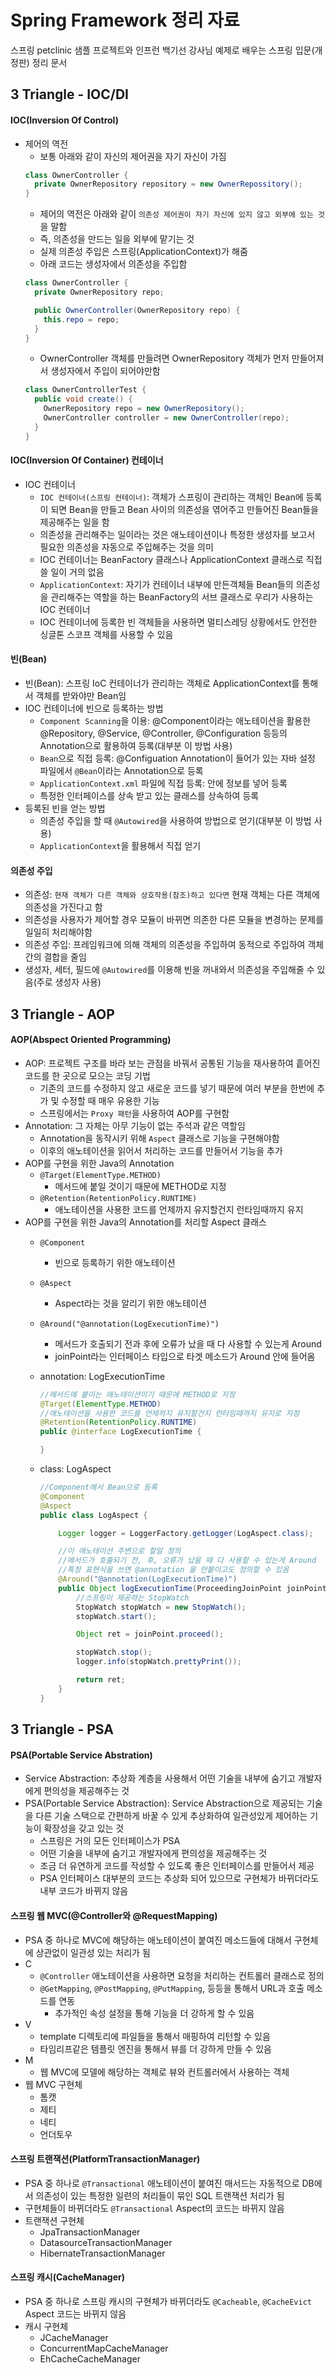 # Spring Framework 정리 자료
스프링 petclinic 샘플 프로젝트와 인프런 백기선 강사님 예제로 배우는 스프링 입문(개정판) 정리 문서

## 3 Triangle - IOC/DI

#### IOC(Inversion Of Control)
- 제어의 역전    
    - 보통 아래와 같이 자신의 제어권을 자기 자신이 가짐  
    ```java
    class OwnerController {
      private OwnerRepository repository = new OwnerRepossitory();
    }
    ```  
    - 제어의 역전은 아래와 같이 `의존성 제어권이 자기 자신에 있지 않고 외부에 있는 것`을 말함
    - 즉, 의존성을 만드는 일을 외부에 맡기는 것
    - 실제 의존성 주입은 스프링(ApplicationContext)가 해줌
    - 아래 코드는 생성자에서 의존성을 주입함
    ```java
    class OwnerController {
      private OwnerRepository repo;

      public OwnerController(OwnerRepository repo) {
        this.repo = repo;
      }
    }
    ```
    - OwnerController 객체를 만들려면 OwnerRepository 객체가 먼저 만들어져서 생성자에서 주입이 되어야만함 
    ```java
    class OwnerControllerTest {
      public void create() {
        OwnerRepository repo = new OwnerRepository();
        OwnerController controller = new OwnerController(repo);
      }
    }
    ```
 

#### IOC(Inversion Of Container) 컨테이너
- IOC 컨테이너
  - `IOC 컨테이너(스프링 컨테이너)`: 객체가 스프링이 관리하는 객체인 Bean에 등록이 되면 Bean을 만들고 Bean 사이의 의존성을 엮어주고 만들어진 Bean들을 제공해주는 일을 함
  - 의존성을 관리해주는 일이라는 것은 애노테이션이나 특정한 생성자를 보고서 필요한 의존성을 자동으로 주입해주는 것을 의미
  - IOC 컨테이너는 BeanFactory 클래스나 ApplicationContext 클래스로 직접 쓸 일이 거의 없음
  - `ApplicationContext`: 자기가 컨테이너 내부에 만든객체들 Bean들의 의존성을 관리해주는 역할을 하는 BeanFactory의 서브 클래스로 우리가 사용하는 IOC 컨테이너
  - IOC 컨테이너에 등록한 빈 객체들을 사용하면 멀티스레딩 상황에서도 안전한 싱글톤 스코프 객체를 사용할 수 있음


#### 빈(Bean)
- 빈(Bean): 스프링 IoC 컨테이너가 관리하는 객체로 ApplicationContext를 통해서 객체를 받와야만 Bean임
- IOC 컨테이너에 빈으로 등록하는 방법
  - `Component Scanning`을 이용: @Component이라는 애노테이션을 활용한 @Repository, @Service, @Controller, @Configuration 등등의 Annotation으로 활용하여 등록(대부분 이 방법 사용)
  - `Bean`으로 직접 등록: @Configuation Annotation이 들어가 있는 자바 설정 파일에서 `@Bean`이라는 Annotation으로 등록
  - `ApplicationContext.xml` 파일에 직접 등록: <bean></bean>안에 정보를 넣어 등록
  - 특정한 인터페이스를 상속 받고 있는 클래스를 상속하여 등록
- 등록된 빈을 얻는 방법
  - 의존성 주입을 할 때 `@Autowired`을 사용하여 방법으로 얻기(대부분 이 방법 사용)
  - `ApplicationContext`을 활용해서 직접 얻기


#### 의존성 주입
- 의존성: `현재 객체가 다른 객체와 상호작용(참조)하고 있다면` 현재 객체는 다른 객체에 의존성을 가진다고 함
- 의존성을 사용자가 제어할 경우 모듈이 바뀌면 의존한 다른 모듈을 변경하는 문제를 일일히 처리해야함
- 의존성 주입: 프레임워크에 의해 객체의 의존성을 주입하여 동적으로 주입하여 객체 간의 결합을 줄임
- 생성자, 세터, 필드에 `@Autowired`를 이용해 빈을 꺼내와서 의존성을 주입해줄 수 있음(주로 생성자 사용)


## 3 Triangle - AOP

#### AOP(Abspect Oriented Programming)
- AOP: 프로젝트 구조를 바라 보는 관점을 바꿔서 공통된 기능을 재사용하여 흩어진 코드를 한 곳으로 모으는 코딩 기법  
  - 기존의 코드를 수정하지 않고 새로운 코드를 넣기 때문에 여러 부분을 한번에 추가 및 수정할 때 매우 유용한 기능
  - 스프링에서는 `Proxy 패턴`을 사용하여 AOP를 구현함
- Annotation: 그 자체는 아무 기능이 없는 주석과 같은 역할임  
  - Annotation을 동작시키 위해 `Aspect` 클래스로 기능을 구현해야함  
  - 이후의 애노테이션을 읽어서 처리하는 코드를 만들어서 기능을 추가
- AOP를 구현을 위한 Java의 Annotation
  - `@Target(ElementType.METHOD)`
    - 메서드에 붙일 것이기 때문에 METHOD로 지정
  - `@Retention(RetentionPolicy.RUNTIME)`
    - 애노테이션을 사용한 코드를 언제까지 유지할건지 런타임때까지 유지  
- AOP를 구현을 위한 Java의 Annotation를 처리할 Aspect 클래스
  - `@Component`
    - 빈으로 등록하기 위한 애노테이션
  - `@Aspect`
    - Aspect라는 것을 알리기 위한 애노테이션
  - `@Around("@annotation(LogExecutionTime)")`
    - 메서드가 호출되기 전과 후에 오류가 났을 때 다 사용할 수 있는게 Around
    - joinPoint라는 인터페이스 타입으로 타겟 메소드가 Around 안에 들어옴
  - annotation: LogExecutionTime
    ```java
    //메서드에 붙이는 애노테이션이기 때문에 METHOD로 지정
    @Target(ElementType.METHOD)
    //애노테이션을 사용한 코드를 언제까지 유지할건지 런타임때까지 유지로 지정
    @Retention(RetentionPolicy.RUNTIME)
    public @interface LogExecutionTime {

    }
    ```

  - class: LogAspect
    ```java
    //Component에서 Bean으로 등록
    @Component
    @Aspect
    public class LogAspect {

        Logger logger = LoggerFactory.getLogger(LogAspect.class);

        //이 애노테이션 주변으로 할일 정의
        //메서드가 호출되기 전, 후, 오류가 났을 때 다 사용할 수 있는게 Around
        //특정 표현식을 쓰면 @annotation 을 안붙이고도 정의할 수 있음
        @Around("@annotation(LogExecutionTime)")
        public Object logExecutionTime(ProceedingJoinPoint joinPoint) throws Throwable {
            //스프링이 제공하는 StopWatch
            StopWatch stopWatch = new StopWatch();
            stopWatch.start();

            Object ret = joinPoint.proceed();

            stopWatch.stop();
            logger.info(stopWatch.prettyPrint());

            return ret;
        }
    }
    ```

## 3 Triangle - PSA

#### PSA(Portable Service Abstration)
- Service Abstraction: 추상화 계층을 사용해서 어떤 기술을 내부에 숨기고 개발자에게 편의성을 제공해주는 것
- PSA(Portable Service Abstraction): Service Abstraction으로 제공되는 기술을 다른 기술 스택으로 간편하게 바꿀 수 있게 추상화하여 일관성있게 제어하는 기능이 확장성을 갖고 있는 것
  - 스프링은 거의 모든 인터페이스가 PSA
  - 어떤 기술을 내부에 숨기고 개발자에게 편의성을 제공해주는 것
  - 조금 더 유연하게 코드를 작성할 수 있도록 좋은 인터페이스를 만들어서 제공  
  - PSA 인터페이스 대부분의 코드는 추상화 되어 있으므로 구현체가 바뀌더라도 내부 코드가 바뀌지 않음


#### 스프링 웹 MVC(@Controller와 @RequestMapping)
- PSA 중 하나로 MVC에 해당하는 애노테이션이 붙여진 메소드들에 대해서 구현체에 상관없이 일관성 있는 처리가 됨
- C
  - `@Controller` 애노테이션을 사용하면 요청을 처리하는 컨트롤러 클래스로 정의
  - `@GetMapping`, `@PostMapping`, `@PutMapping`, 등등을 통해서 URL과 호출 메소드를 연동
    - 추가적인 속성 설정을 통해 기능을 더 강하게 할 수 있음
- V
  - template 디렉토리에 파일들을 통해서 매핑하여 리턴할 수 있음
  - 타임리프같은 템플릿 엔진을 통해서 뷰를 더 강하게 만들 수 있음
- M
  - 웹 MVC에 모델에 해당하는 객체로 뷰와 컨트롤러에서 사용하는 객체
- 웹 MVC 구현체
  - 톰캣
  - 제티
  - 네티
  - 언더토우

#### 스프링 트랜잭션(PlatformTransactionManager)
- PSA 중 하나로 `@Transactional` 애노테이션이 붙여진 매서드는 자동적으로 DB에서 의존성이 있는 특정한 일련의 처리들이 묶인 SQL 트랜잭션 처리가 됨
- 구현체들이 바뀌더라도 `@Transactional` Aspect의 코드는 바뀌지 않음  
- 트랜잭션 구현체
  - JpaTransactionManager
  - DatasourceTransactionManager
  - HibernateTransactionManager


#### 스프링 캐시(CacheManager)
- PSA 중 하나로 스프링 캐시의 구현체가 바뀌더라도 `@Cacheable`, `@CacheEvict` Aspect 코드는 바뀌지 않음
- 캐시 구현체
  - JCacheManager
  - ConcurrentMapCacheManager
  - EhCacheCacheManager
